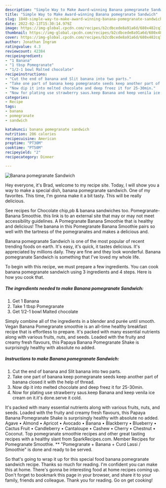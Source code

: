 ```yaml
---
description: "Simple Way to Make Award-winning Banana pomegranate Sandwich"
title: "Simple Way to Make Award-winning Banana pomegranate Sandwich"
slug: 1840-simple-way-to-make-award-winning-banana-pomegranate-sandwich
date: 2022-02-13T15:30:14.979Z
image: https://img-global.cpcdn.com/recipes/b2cdbcede8a91a6d/680x482cq70/banana-pomegranate-sandwich-recipe-main-photo.jpg
thumbnail: https://img-global.cpcdn.com/recipes/b2cdbcede8a91a6d/680x482cq70/banana-pomegranate-sandwich-recipe-main-photo.jpg
cover: https://img-global.cpcdn.com/recipes/b2cdbcede8a91a6d/680x482cq70/banana-pomegranate-sandwich-recipe-main-photo.jpg
author: Jonathan Ingram
ratingvalue: 4.3
reviewcount: 42384
recipeingredient:
- "1 Banana"
- "1 tbsp Pomegranate"
- "1/2-1 bowl Malted chocolate"
recipeinstructions:
- "Cut the end of banana and Slit banana into two parts."
- "Take one part of banana keep pomegranate seeds keep another part of banana closed it with the help of thread."
- "Now dip it into melted chocolate and deep freez it for 25-30min."
- "Now for plating use strawberry saus.keep Banana and keep venila ice cream on it.it's done.serve it cold."
categories:
- Recipe
tags:
- banana
- pomegranate
- sandwich

katakunci: banana pomegranate sandwich 
nutrition: 206 calories
recipecuisine: American
preptime: "PT30M"
cooktime: "PT50M"
recipeyield: "2"
recipecategory: Dinner

---
```



![Banana pomegranate Sandwich](https://img-global.cpcdn.com/recipes/b2cdbcede8a91a6d/680x482cq70/banana-pomegranate-sandwich-recipe-main-photo.jpg)

Hey everyone, it's Brad, welcome to my recipe site. Today, I will show you a way to make a special dish, banana pomegranate sandwich. One of my favorites. This time, I'm gonna make it a bit tasty. This will be really delicious.

See recipes for Chocolate chip,pb & banana sandwiches too. Pomegranate-Banana Smoothie. this link is to an external site that may or may not meet accessibility guidelines. A Pomegranate Banana Smoothie that is healthy and delicious! The banana in this Pomegranate Banana Smoothie pairs so well with the tartness of the pomegranates and makes a delicious and.

Banana pomegranate Sandwich is one of the most popular of recent trending foods on earth. It's easy, it's quick, it tastes delicious. It's appreciated by millions daily. They are fine and they look wonderful. Banana pomegranate Sandwich is something that I've loved my whole life.


To begin with this recipe, we must prepare a few ingredients. You can cook banana pomegranate sandwich using 3 ingredients and 4 steps. Here is how you cook that.

<!--inarticleads1-->

##### The ingredients needed to make Banana pomegranate Sandwich:

1. Get 1 Banana
1. Take 1 tbsp Pomegranate
1. Get 1/2-1 bowl Malted chocolate


Simply combine all of the ingredients in a blender and purée until smooth. Vegan Banana Pomegranate smoothie is an all-time healthy breakfast recipe that is effortless to prepare. It's packed with many essential nutrients along with various fruits, nuts, and seeds. Loaded with the fruity and creamy fresh flavours, this Papaya Banana Pomegranate Shake is surprisingly healthy with absolute no added. 

<!--inarticleads2-->

##### Instructions to make Banana pomegranate Sandwich:

1. Cut the end of banana and Slit banana into two parts.
1. Take one part of banana keep pomegranate seeds keep another part of banana closed it with the help of thread.
1. Now dip it into melted chocolate and deep freez it for 25-30min.
1. Now for plating use strawberry saus.keep Banana and keep venila ice cream on it.it's done.serve it cold.


It's packed with many essential nutrients along with various fruits, nuts, and seeds. Loaded with the fruity and creamy fresh flavours, this Papaya Banana Pomegranate Shake is surprisingly healthy with absolute no added. Agave • Almond • Apricot • Avocado • Banana • Blackberry • Blueberry • Cactus Fruit • Candleberry • Cantaloupe • Cashew • Cherry • Chestnut • Coconut. Top pomegranate smoothie recipes and other great tasting recipes with a healthy slant from SparkRecipes.com. Member Recipes for Pomegranate Smoothie. ** "Pomegranate + Banana + Curd Lassi / Smoothie" is done and ready to be served. 

So that's going to wrap it up for this special food banana pomegranate sandwich recipe. Thanks so much for reading. I'm confident you can make this at home. There's gonna be interesting food at home recipes coming up. Don't forget to bookmark this page in your browser, and share it to your family, friends and colleague. Thank you for reading. Go on get cooking!
